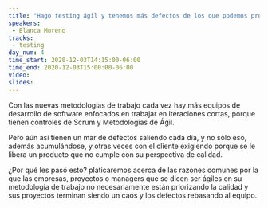```yaml
---
title: "Hago testing ágil y tenemos más defectos de los que podemos probar"
speakers: 
 - Blanca Moreno
tracks:
 - testing
day_num: 4
time_start: 2020-12-03T14:15:00-06:00
time_end: 2020-12-03T15:00:00-06:00
video:
slides:
---
```


Con las nuevas metodologías de trabajo cada vez hay más equipos de desarrollo de software enfocados en trabajar en iteraciones cortas, porque tienen controles de Scrum y Metodologías de Ágil.

Pero aún así tienen un mar de defectos saliendo cada día, y no sólo eso, además acumulándose, y otras veces con el cliente exigiendo porque se le libera un producto que no cumple con su perspectiva de calidad.

¿Por qué les pasó esto? platicaremos acerca de las razones comunes por la que las empresas, proyectos o managers que se dicen ser ágiles en su metodología de trabajo no necesariamente están priorizando la calidad y sus proyectos terminan siendo un caos y los defectos rebasando al equipo.

